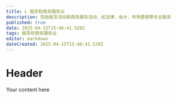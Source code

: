 ```yaml
---
title: L 租赁和商务服务业
description: 包括租赁活动和商务服务活动，如法律、会计、市场营销等专业服务	
published: true
date: 2025-04-15T15:46:41.520Z
tags: 租赁和商务服务业
editor: markdown
dateCreated: 2025-04-15T15:46:41.520Z
---
```


# Header
Your content here